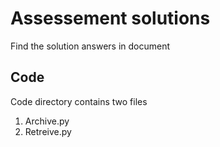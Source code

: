 # Assessement solutions
Find the solution answers in document
## Code
Code directory contains two files
  1. Archive.py
  2. Retreive.py
